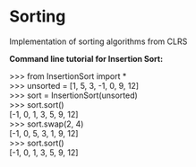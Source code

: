 # Sorting
Implementation of sorting algorithms from CLRS

**Command line tutorial for Insertion Sort:**

\>>> from InsertionSort import \* <br/>
\>>> unsorted = [1, 5, 3, -1, 0, 9, 12] <br/>
\>>> sort = InsertionSort(unsorted)<br/>
\>>> sort.sort()<br/>
[-1, 0, 1, 3, 5, 9, 12]<br/>
\>>> sort.swap(2, 4)<br/>
[-1, 0, 5, 3, 1, 9, 12]<br/>
\>>> sort.sort()<br/>
[-1, 0, 1, 3, 5, 9, 12]<br/>
